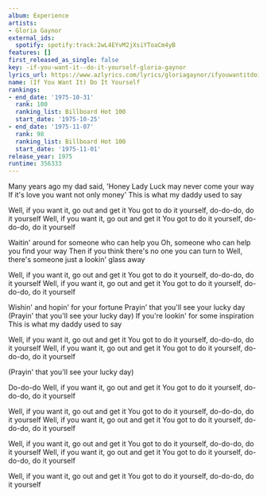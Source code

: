 ```yaml
---
album: Experience
artists:
- Gloria Gaynor
external_ids:
  spotify: spotify:track:2wL4EYvM2jXsiYToaCm4yB
features: []
first_released_as_single: false
key: -if-you-want-it--do-it-yourself-gloria-gaynor
lyrics_url: https://www.azlyrics.com/lyrics/gloriagaynor/ifyouwantitdoityourself.html
name: (If You Want It) Do It Yourself
rankings:
- end_date: '1975-10-31'
  rank: 100
  ranking_list: Billboard Hot 100
  start_date: '1975-10-25'
- end_date: '1975-11-07'
  rank: 98
  ranking_list: Billboard Hot 100
  start_date: '1975-11-01'
release_year: 1975
runtime: 356333
---
```

Many years ago my dad said, 'Honey 
Lady Luck may never come your way 
If it's love you want not only money' 
This is what my daddy used to say 

Well, if you want it, go out and get it
You got to do it yourself, do-do-do, do it yourself 
Well, if you want it, go out and get it 
You got to do it yourself, do-do-do, do it yourself 

Waitin' around for someone who can help you 
Oh, someone who can help you find your way 
Then if you think there's no one you can turn to 
Well, there's someone just a lookin' glass away 

Well, if you want it, go out and get it 
You got to do it yourself, do-do-do, do it yourself 
Well, if you want it, go out and get it 
You got to do it yourself, do-do-do, do it yourself 

Wishin' and hopin' for your fortune 
Prayin' that you'll see your lucky day 
(Prayin' that you'll see your lucky day)
If you're lookin' for some inspiration 
This is what my daddy used to say 

Well, if you want it, go out and get it 
You got to do it yourself, do-do-do, do it yourself 
Well, if you want it, go out and get it 
You got to do it yourself, do-do-do, do it yourself 

(Prayin' that you'll see your lucky day)

Do-do-do 
Well, if you want it, go out and get it 
You got to do it yourself, do-do-do, do it yourself 

Well, if you want it, go out and get it 
You got to do it yourself, do-do-do, do it yourself 
Well, if you want it, go out and get it 
You got to do it yourself, do-do-do, do it yourself 

Well, if you want it, go out and get it 
You got to do it yourself, do-do-do, do it yourself 
Well, if you want it, go out and get it 
You got to do it yourself, do-do-do, do it yourself 

Well, if you want it, go out and get it 
You got to do it yourself, do-do-do, do it yourself

